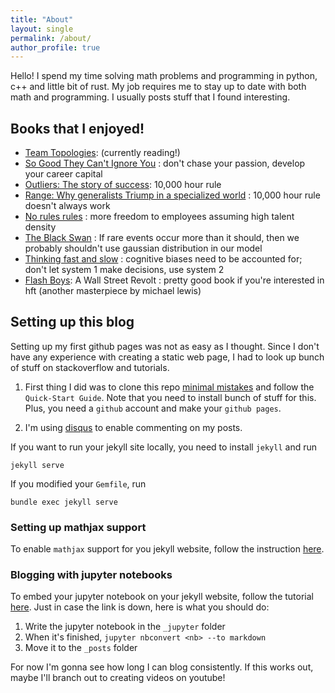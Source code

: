 ```yaml
---
title: "About"
layout: single
permalink: /about/
author_profile: true
---
```

Hello! I spend my time solving math problems and programming in python, c++ and little bit of rust. My job requires me to stay up to date with both math and programming. I usually posts stuff that I found interesting.  

## Books that I enjoyed!
- [Team Topologies][8]: (currently reading!)
- [So Good They Can't Ignore You][4] : don't chase your passion, develop your career capital 
- [Outliers: The story of success][3]: 10,000 hour rule
- [Range: Why generalists Triump in a specialized world][5] : 10,000 hour rule doesn't always work
- [No rules rules][1] : more freedom to employees assuming high talent density
- [The Black Swan][6] : If rare events occur more than it should, then we probably shouldn't use gaussian distribution in our model
- [Thinking fast and slow][7] : cognitive biases need to be accounted for; don't let system 1 make decisions, use system 2
- [Flash Boys][2]: A Wall Street Revolt : pretty good book if you're interested in hft (another masterpiece by michael lewis)

## Setting up this blog
Setting up my first github pages was not as easy as I thought. Since I don't have any experience with creating a static web page, I had to look up bunch of stuff on stackoverflow and tutorials.

1. First thing I did was to clone this repo [minimal mistakes](https://mmistakes.github.io/minimal-mistakes/docs/quick-start-guide/) and follow the `Quick-Start Guide`. Note that you need to install bunch of stuff for this. Plus, you need a `github` account and make your `github pages`.  

2. I'm using [disqus](https://disqus.com/) to enable commenting on my posts.

If you want to run your jekyll site locally, you need to install `jekyll` and run
```
jekyll serve
```
If you modified your `Gemfile`, run
```
bundle exec jekyll serve
```
### Setting up mathjax support
To enable `mathjax` support for you jekyll website, follow the instruction [here](https://benlansdell.github.io/computing/mathjax/).


### Blogging with jupyter notebooks
To embed your jupyter notebook on your jekyll website, follow the tutorial [here](https://cduvallet.github.io/posts/2018/03/ipython-notebooks-jekyll).
Just in case the link is down, here is what you should do:
1. Write the jupyter notebook in the `_jupyter` folder
2. When it's finished, `jupyter nbconvert <nb> --to markdown`
3. Move it to the `_posts` folder

For now I'm gonna see how long I can blog consistently. If this works out, maybe I'll branch out to creating videos on youtube!

[1]: https://www.goodreads.com/book/show/49099937-no-rules-rules
[2]: https://www.goodreads.com/book/show/24724602-flash-boys
[3]: https://www.goodreads.com/book/show/3228917-outliers
[4]: https://www.goodreads.com/book/show/13525945-so-good-they-can-t-ignore-you
[5]: https://www.goodreads.com/book/show/41795733-range
[6]: https://www.goodreads.com/book/show/242472.The_Black_Swan
[7]: https://www.goodreads.com/book/show/11468377-thinking-fast-and-slow
[8]: https://www.goodreads.com/en/book/show/44135420
